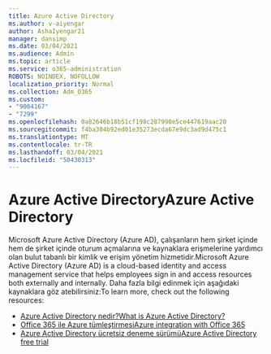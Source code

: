 ```yaml
---
title: Azure Active Directory
ms.author: v-aiyengar
author: AshaIyengar21
manager: dansimp
ms.date: 03/04/2021
ms.audience: Admin
ms.topic: article
ms.service: o365-administration
ROBOTS: NOINDEX, NOFOLLOW
localization_priority: Normal
ms.collection: Adm_O365
ms.custom:
- "9004167"
- "7299"
ms.openlocfilehash: 0a82646b18b51cf198c287990e5ce447619aac20
ms.sourcegitcommit: f4ba304b92ed01e35273ecda67e9dc3ad9d475c1
ms.translationtype: MT
ms.contentlocale: tr-TR
ms.lasthandoff: 03/04/2021
ms.locfileid: "50430313"
---
```

# <a name="azure-active-directory"></a><span data-ttu-id="bafbb-102">Azure Active Directory</span><span class="sxs-lookup"><span data-stu-id="bafbb-102">Azure Active Directory</span></span>

<span data-ttu-id="bafbb-103">Microsoft Azure Active Directory (Azure AD), çalışanların hem şirket içinde hem de şirket içinde oturum açmalarına ve kaynaklara erişmelerine yardımcı olan bulut tabanlı bir kimlik ve erişim yönetim hizmetidir.</span><span class="sxs-lookup"><span data-stu-id="bafbb-103">Microsoft Azure Active Directory (Azure AD) is a cloud-based identity and access management service that helps employees sign in and access resources both externally and internally.</span></span> <span data-ttu-id="bafbb-104">Daha fazla bilgi edinmek için aşağıdaki kaynaklara göz atebilirsiniz:</span><span class="sxs-lookup"><span data-stu-id="bafbb-104">To learn more, check out the following resources:</span></span>

- [<span data-ttu-id="bafbb-105">Azure Active Directory nedir?</span><span class="sxs-lookup"><span data-stu-id="bafbb-105">What is Azure Active Directory?</span></span>](https://go.microsoft.com/fwlink/?linkid=2081145)
- [<span data-ttu-id="bafbb-106">Office 365 ile Azure tümleştirmesi</span><span class="sxs-lookup"><span data-stu-id="bafbb-106">Azure integration with Office 365</span></span>](https://go.microsoft.com/fwlink/?linkid=2081218)
- [<span data-ttu-id="bafbb-107">Azure Active Directory ücretsiz deneme sürümü</span><span class="sxs-lookup"><span data-stu-id="bafbb-107">Azure Active Directory free trial</span></span>](https://go.microsoft.com/fwlink/?linkid=2081144)
